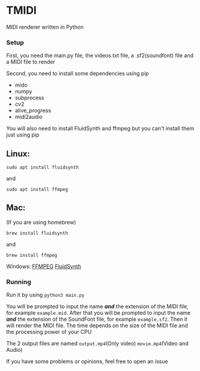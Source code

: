 # TMIDI
MIDI renderer written in Python

### Setup

First, you need the main.py file, the videos.txt file, a .sf2(soundfont) file and a MIDI file to render

Second, you need to install some dependencies using pip
* mido
* numpy
* subprocess
* cv2
* alive_progress
* midi2audio

You will also need to install FluidSynth and ffmpeg but you can't install them just using pip
## Linux:
```
sudo apt install fluidsynth
```
and 
```
sudo apt install ffmpeg
```

## Mac:
(If you are using homebrew)
```
brew install fluidsynth
```
and 
```
brew install ffmpeg
```
Windows: 
[FFMPEG](https://www.ffmpeg.org/download.html#build-windows)
[FluidSynth](https://github.com/FluidSynth/fluidsynth/releases)

### Running

Run it by using ``` python3 main.py ```

You will be prompted to input the name ***and*** the extension of the MIDI file, for example ```example.mid```. After that you will be prompted to input the name ***and*** the extension of the SoundFont file, for example ```example.sf2```. Then it will render the MIDI file. The time depends on the size of the MIDI file and the processing power of your CPU

The 2 output files are named ```output.mp4```(Only video) ```movie.mp4```(Video and Audio)

If you have some problems or opinions, feel free to open an issue
